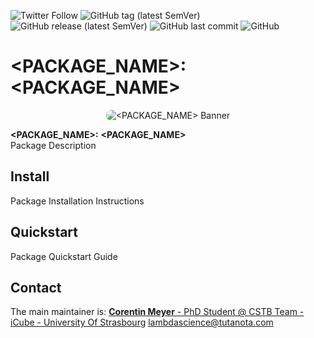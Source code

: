 ![Twitter Follow](https://img.shields.io/twitter/follow/corentinm_py?style=social) ![GitHub tag (latest SemVer)](https://img.shields.io/github/v/tag/lambda-science/<PACKAGE_NAME>) ![GitHub release (latest SemVer)](https://img.shields.io/github/v/release/lambda-science/<PACKAGE_NAME>) ![GitHub last commit](https://img.shields.io/github/last-commit/lambda-science/<PACKAGE_NAME>) ![GitHub](https://img.shields.io/github/license/lambda-science/<PACKAGE_NAME>)

# <PACKAGE_NAME>: <PACKAGE_NAME>

<p align="center">
  <img src="https://i.imgur.com/<PACKAGE_NAME>.png" alt="<PACKAGE_NAME> Banner" style="border-radius: 25px;" />
</p>

**<PACKAGE_NAME>:** **<PACKAGE_NAME>**  
Package Description

## Install

Package Installation Instructions

## Quickstart

Package Quickstart Guide

## Contact

The main maintainer is:
[**Corentin Meyer** - PhD Student @ CSTB Team - iCube - University Of Strasbourg](https://cmeyer.fr) <lambdascience@tutanota.com>

